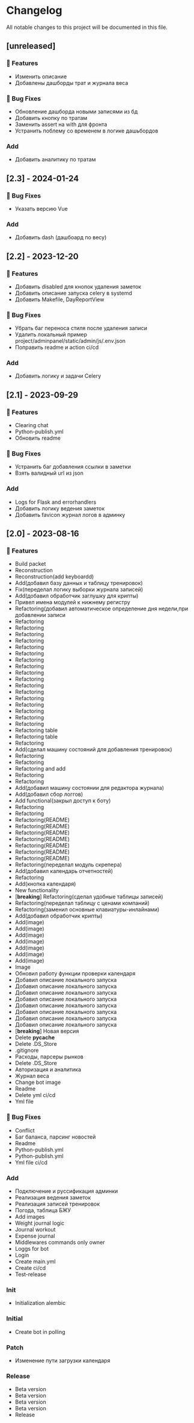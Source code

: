 # Changelog

All notable changes to this project will be documented in this file.

## [unreleased]

### 🚀 Features

- Изменить описание
- Добавлены дашборды трат и журнала веса

### 🐛 Bug Fixes

- Обновление дашборда новыми записями из бд
- Добавить кнопку по тратам
- Заменить assert на with  для фронта
- Устранить поблему со временем в логике дашьбордов

### Add

- Добавить аналитику по тратам

## [2.3] - 2024-01-24

### 🐛 Bug Fixes

- Указать версию Vue

### Add

- Добавить dash (дашбоард по весу)

## [2.2] - 2023-12-20

### 🚀 Features

- Добавить disabled для кнопок удаления заметок
- Добавить описание запуска celery в systemd
- Добавить Makefile, DayReportView

### 🐛 Bug Fixes

- Убрать баг переноса стиля после удаления записи
- Удалить локальный пример project/adminpanel/static/admin/js/.env.json
- Поправить readme и action ci/cd

### Add

- Добавить логику и задачи Celery

## [2.1] - 2023-09-29

### 🚀 Features

- Clearing chat
- Python-publish.yml
- Обновить readme

### 🐛 Bug Fixes

- Устранить баг добавления ссылки в заметки
- Взять валидный url из json

### Add

- Logs for Flask and errorhandlers
- Добавить логику ведения заметок
- Добавить favicon журнал логов в админку

## [2.0] - 2023-08-16

### 🚀 Features

- Build packet
- Reconstruction
- Reconstruction(add keyboardd)
- Add(добавил базу данных и таблицу тренировок)
- Fix(переделал логику выборки журнала записей)
- Add(добавил обработчик заглушку для крипты)
- Привел имена модулей к нижнему регистру
- Refactoring(добавил автоматическое определение дня недели,при добавлении записи
- Refactoring
- Refactoring
- Refactoring
- Refactoring
- Refactoring
- Refactoring
- Refactoring
- Refactoring
- Refactoring
- Refactoring
- Refactoring
- Refactoring
- Refactoring
- Refactoring
- Refactoring
- Refactoring
- Refactoring
- Refactoring table
- Refactoring table
- Refactoring
- Add(сделал машину состояний для добавления тренировок)
- Refactoring
- Refactoring
- Refactoring and add
- Refactoring
- Refactoring
- Add(добавил машину состоянии для редактора журнала)
- Add(добавил сбор логгов)
- Add functional(закрыл доступ к боту)
- Refactoring
- Refactoring
- Refactoring(README)
- Refactoring(README)
- Refactoring(README)
- Refactoring(README)
- Refactoring(README)
- Refactoring(README)
- Refactoring(README)
- Refactoring(переделал модуль скрепера)
- Add(добавил календарь отчетностей)
- Refactoring
- Add(кнопка календаря)
- New functionality
- [**breaking**] Refactoring(сделал удобные таблицы записей)
- Refactoring(переделал таблицу с ценами компаний)
- Refactoring(заменил основные клавиатуры-инлайнами)
- Add(добавил обработчик крипты)
- Add(image)
- Add(image)
- Add(image)
- Add(image)
- Add(image)
- Add(image)
- Add(image)
- Image
- Обновил работу функции проверки календаря
- Добавил описание локального запуска
- Добавил описание локального запуска
- Добавил описание локального запуска
- Добавил описание локального запуска
- Добавил описание локального запуска
- Добавил описание локального запуска
- Добавил описание локального запуска
- Добавил описание локального запуска
- [**breaking**] Новая версия
- Delete  __pycache__
- Delete .DS_Store
- .gitignore
- Расходы, парсеры рынков
- Delete .DS_Store
- Авторизация и аналитика
- Журнал веса
- Change bot image
- Readme
- Delete yml ci/cd
- Yml file

### 🐛 Bug Fixes

- Conflict
- Баг баланса, парсинг новостей
- Readme
- Python-publish.yml
- Python-publish.yml
- Yml file ci/cd

### Add

- Подключение и руссификация админки
- Реализация ведения заметок
- Реализация записей тренировок
- Погода, таблица БЖУ
- Add images
- Weight journal logic
- Journal workout
- Expense journal
- Middlewares commands only owner
- Loggs for bot
- Login
- Сreate main.yml
- Create ci/cd
- Test-release

### Init

- Initialization alembic

### Initial

- Create bot in polling

### Patch

- Изменение пути загрузки календаря

### Release

- Beta version
- Beta version
- Beta version
- Beta version
- Release

<!-- generated by git-cliff -->
